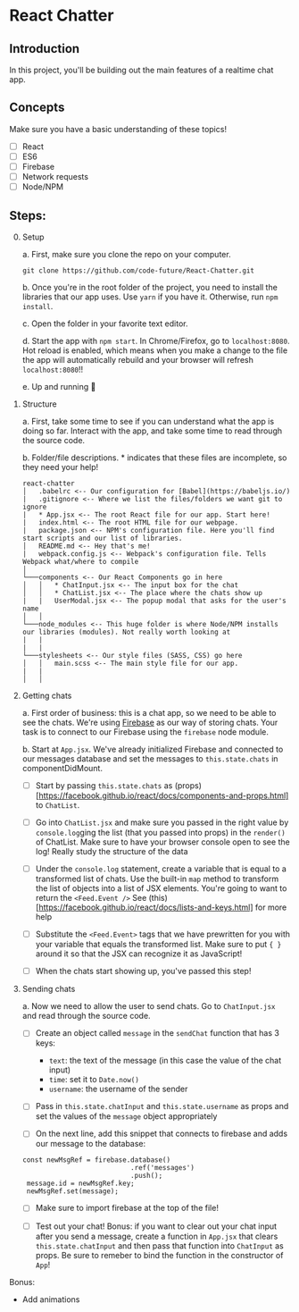 # React Chatter

## Introduction
In this project, you'll be building out the main features of a realtime chat app.

## Concepts
Make sure you have a basic understanding of these topics!
- [ ] React
- [ ] ES6
- [ ] Firebase
- [ ] Network requests
- [ ] Node/NPM

## Steps:
0. Setup

   a. First, make sure you clone the repo on your computer. 
   
   `git clone https://github.com/code-future/React-Chatter.git`
   
   b. Once you're in the root folder of the project, you need to install the libraries that our app uses. Use `yarn` if you      have it. Otherwise, run `npm install`.
   
   c. Open the folder in your favorite text editor.
   
   d. Start the app with `npm start`. In Chrome/Firefox, go to `localhost:8080`. Hot reload is enabled, which means when you make a change to the file the app will automatically rebuild and your browser will refresh `localhost:8080`!!
   
   e. Up and running 🚀
   
1. Structure
  
   a. First, take some time to see if you can understand what the app is doing so far. Interact with the app, and take some      time to read through the source code. 
   
   b. Folder/file descriptions. * indicates that these files are incomplete, so they need your help!
   ```
   react-chatter
   │   .babelrc <-- Our configuration for [Babel](https://babeljs.io/)
   |   .gitignore <-- Where we list the files/folders we want git to ignore
   |   * App.jsx <-- The root React file for our app. Start here!
   |   index.html <-- The root HTML file for our webpage.
   |   package.json <-- NPM's configuration file. Here you'll find start scripts and our list of libraries.
   │   README.md <-- Hey that's me!
   |   webpack.config.js <-- Webpack's configuration file. Tells Webpack what/where to compile
   │
   └───components <-- Our React Components go in here
   │   │   * ChatInput.jsx <-- The input box for the chat 
   │   │   * ChatList.jsx <-- The place where the chats show up
   |   |   UserModal.jsx <-- The popup modal that asks for the user's name
   │   │
   └───node_modules <-- This huge folder is where Node/NPM installs our libraries (modules). Not really worth looking at
   |   |
   |   |
   └───stylesheets <-- Our style files (SASS, CSS) go here
   │   │   main.scss <-- The main style file for our app.
   |   |   
   │   │
   ```
   
2. Getting chats
  
   a. First order of business: this is a chat app, so we need to be able to see the chats. We're using 
   [Firebase](https://firebase.google.com/) as our way of storing chats. Your task is to connect to our Firebase using the `firebase` node module.
   
   b. Start at `App.jsx`. We've already initialized Firebase and connected to our messages database and set the messages to `this.state.chats` in componentDidMount. 
   
   - [ ] Start by passing `this.state.chats` as (props)[https://facebook.github.io/react/docs/components-and-props.html] to `ChatList`.
   
   - [ ] Go into `ChatList.jsx` and make sure you passed in the right value by `console.log`ging the list (that you passed into props) in the `render()` of ChatList. Make sure to have your browser console open to see the log! Really study the structure of the data
   
   - [ ] Under the `console.log` statement, create a variable that is equal to a transformed list of chats. Use the built-in `map` method to transform the list of objects into a list of JSX elements. You're going to want to return the `<Feed.Event />`  See (this)[https://facebook.github.io/react/docs/lists-and-keys.html] for more help
   
   - [ ] Substitute the `<Feed.Event>` tags that we have prewritten for you with your variable that equals the transformed list. Make sure to put `{ }` around it so that the JSX can recognize it as JavaScript!
   
   - [ ] When the chats start showing up, you've passed this step!
   
3. Sending chats
   
   a. Now we need to allow the user to send chats. Go to `ChatInput.jsx` and read through the source code. 
   
   - [ ] Create an object called `message` in the `sendChat` function that has 3 keys:
      - `text`: the text of the message (in this case the value of the chat input)
      - `time`: set it to `Date.now()`
      - `username`: the username of the sender
    
   - [ ] Pass in `this.state.chatInput` and `this.state.username` as props and set the values of the `message` object appropriately
   
   - [ ] On the next line, add this snippet that connects to firebase and adds our message to the database:
   ```
   const newMsgRef = firebase.database()
                              .ref('messages')
                              .push();
    message.id = newMsgRef.key;
    newMsgRef.set(message);
    ```
    
    - [ ] Make sure to import firebase at the top of the file!
    
    - [ ] Test out your chat! Bonus: if you want to clear out your chat input after you send a message, create a function in `App.jsx` that clears `this.state.chatInput` and then pass that function into `ChatInput` as props. Be sure to remeber to bind the function in the constructor of `App`!
    
    
Bonus:

- Add animations

